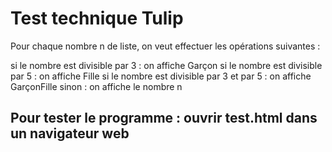 # Test technique Tulip

Pour chaque nombre n de liste, on veut effectuer les opérations suivantes :

si le nombre est divisible par 3 : on affiche Garçon
si le nombre est divisible par 5 : on affiche Fille
si le nombre est divisible par 3 et par 5 : on affiche GarçonFille
sinon : on affiche le nombre n

## Pour tester le programme : ouvrir test.html dans un navigateur web
